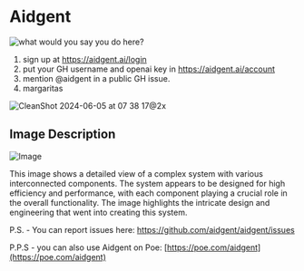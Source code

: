 # Aidgent

![what would you say you do here?](https://i.imgflip.com/8sh73j.jpg)

1. sign up at https://aidgent.ai/login
2. put your GH username and openai key in https://aidgent.ai/account
3. mention @aidgent in a public GH issue.
4. margaritas


![CleanShot 2024-06-05 at 07 38 17@2x](https://github.com/aidgent/aidgent/assets/19483938/7dcfb4da-c54e-439a-b30a-35e40619a250)


## Image Description

![Image](https://github.com/aidgent/aidgent/assets/19483938/d0b52603-e167-4feb-8655-7b2a75335bd6)

This image shows a detailed view of a complex system with various interconnected components. The system appears to be designed for high efficiency and performance, with each component playing a crucial role in the overall functionality. The image highlights the intricate design and engineering that went into creating this system.

P.S. - You can report issues here: https://github.com/aidgent/aidgent/issues

P.P.S - you can also use Aidgent on Poe:
[https://poe.com/aidgent](https://poe.com/aidgent)

